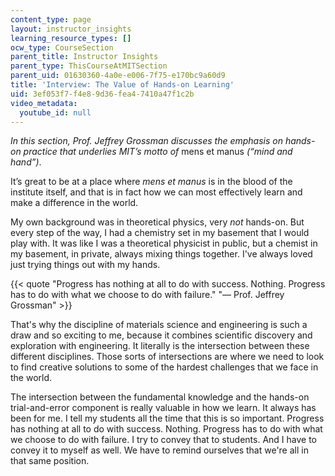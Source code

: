 ```yaml
---
content_type: page
layout: instructor_insights
learning_resource_types: []
ocw_type: CourseSection
parent_title: Instructor Insights
parent_type: ThisCourseAtMITSection
parent_uid: 01630360-4a0e-e006-7f75-e170bc9a60d9
title: 'Interview: The Value of Hands-on Learning'
uid: 3ef053f7-f4e8-9d36-fea4-7410a47f1c2b
video_metadata:
  youtube_id: null
---
```


_In this section, Prof. Jeffrey Grossman discusses the emphasis on hands-on practice that underlies MIT’s motto of_ mens et manus _(“mind and hand”)_.

It’s great to be at a place where _mens et manus_ is in the blood of the institute itself, and that is in fact how we can most effectively learn and make a difference in the world.

My own background was in theoretical physics, very _not_ hands-on. But every step of the way, I had a chemistry set in my basement that I would play with. It was like I was a theoretical physicist in public, but a chemist in my basement, in private, always mixing things together. I've always loved just trying things out with my hands.

{{< quote "Progress has nothing at all to do with success. Nothing. Progress has to do with what we choose to do with failure." "— Prof. Jeffrey Grossman" >}}

That's why the discipline of materials science and engineering is such a draw and so exciting to me, because it combines scientific discovery and exploration with engineering. It literally is the intersection between these different disciplines. Those sorts of intersections are where we need to look to find creative solutions to some of the hardest challenges that we face in the world.

The intersection between the fundamental knowledge and the hands-on trial-and-error component is really valuable in how we learn. It always has been for me. I tell my students all the time that this is so important. Progress has nothing at all to do with success. Nothing. Progress has to do with what we choose to do with failure. I try to convey that to students. And I have to convey it to myself as well. We have to remind ourselves that we're all in that same position.